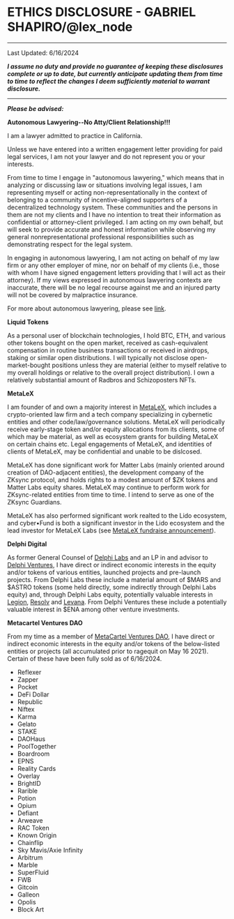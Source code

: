 # ETHICS DISCLOSURE - GABRIEL SHAPIRO/@lex_node

----
Last Updated: 6/16/2024

***I assume no duty and provide no guarantee of keeping these disclosures complete or up to date, but currently anticipate updating them from time to time to reflect the changes I deem sufficiently material to warrant disclosure.***

----

***Please be advised:***

<b>Autonomous Lawyering--No Atty/Client Relationship!!!</b>

I am a lawyer admitted to practice in California. 

Unless we have entered into a written engagement letter providing for paid legal services, I am not your lawyer and do not represent you or your interests.

From time to time I engage in "autonomous lawyering," which means that in analyzing or discussing law or situations involving legal issues, I am representing myself or acting non-representationally in the context of belonging to a community of incentive-aligned supporters of a decentralized technology system. These communities and the persons in them are not my clients and I have no intention to treat their information as confidential or attorney-client privileged. I am acting on my own behalf, but will seek to provide accurate and honest information while observing my general nonrepresentational professional responsibilities such as demonstrating respect for the legal system. 

In engaging in autonomous lawyering, I am not acting on behalf of my law firm or any other employer of mine, nor on behalf of my clients (i.e., those with whom I have signed engagement letters providing that I will act as their attorney). If my views expressed in autonomous lawyering contexts are inaccurate, there will be no legal recourse against me and an injured party will not be covered by malpractice insurance.

For more about autonomous lawyering, please see [link](https://metalex.substack.com/p/autonomous-lawyering). 

<b>Liquid Tokens</b>

As a personal user of blockchain technologies, I hold BTC, ETH, and various other tokens bought on the open market, received as cash-equivalent compensation in routine business transactions or received in airdrops, staking or similar open distributions. I will typically not disclose open-market-bought positions unless they are material (either to myself relative to my overall holdings or relative to the overall project distribution). I own a relatively substantial amount of Radbros and Schizoposters NFTs. 

<b>MetaLeX</b>

I am founder of and own a majority interest in [MetaLeX](https://www.metalex.tech/), which includes a crypto-oriented law firm and a tech company specializing in cybernetic entities and other code/law/governance solutions. MetaLeX will periodically receive early-stage token and/or equity allocations from its clients, some of which may be material, as well as ecosystem grants for building MetaLeX on certain chains etc. Legal engagements of MetaLeX, and identities of clients of MetaLeX, may be confidential and unable to be dislcosed. 

MetaLeX has done significant work for Matter Labs (mainly oriented around creation of DAO-adjacent entities), the development company of the ZKsync protocol, and holds rights to a modest amount of $ZK tokens and Matter Labs equity shares. MetaLeX may continue to perform work for ZKsync-related entities from time to time. I intend to serve as one of the ZKsync Guardians. 

MetaLeX has also performed significant work realted to the Lido ecosystem, and cyber•Fund is both a significant investor in the Lido ecosystem and the lead investor for MetaLeX Labs (see [MetaLeX fundraise announcement](https://www.coindesk.com/business/2024/05/24/crypto-governance-advisory-metalex-raises-275m/)). 

<b>Delphi Digital</b>

As former General Counsel of [Delphi Labs](https://delphidigital.io/labs) and an LP in and advisor to [Delphi Ventures](https://www.delphiventures.com/), I have direct or indirect economic interests in the equity and/or tokens of various entities, launched projects and pre-launch projects. From Delphi Labs these include a material amount of $MARS and $ASTRO tokens (some held directly, some indirectly through Delphi Labs equity) and, through Delphi Labs equity, potentially valuable interests in [Legion](https://legion.cc/an-honest-musing), [Resolv](https://resolv.finance/) and [Levana](https://www.levana.finance/). From Delphi Ventures these include a potentially valuable interest in $ENA among other venture investments. 

<b>Metacartel Ventures DAO</b>

From my time as a member of [MetaCartel Ventures DAO](https://metacartel.xyz/), I have direct or indirect economic interests in the equity and/or tokens of the below-listed entities or projects (all accumulated prior to ragequit on May 16 2021). Certain of these have been fully sold as of 6/16/2024. 

* Reflexer
* Zapper
* Pocket
* DeFi Dollar
* Republic 
* Niftex
* Karma
* Gelato
* STAKE
* DAOHaus
* PoolTogether
* Boardroom
* EPNS
* Reality Cards
* Overlay
* BrightID
* Rarible
* Potion
* Opium
* Defiant
* Arweave
* RAC Token
* Known Origin
* Chainflip
* Sky Mavis/Axie Infinity
* Arbitrum
* Marble
* SuperFluid
* FWB
* Gitcoin
* Galleon
* Opolis
* Block Art
